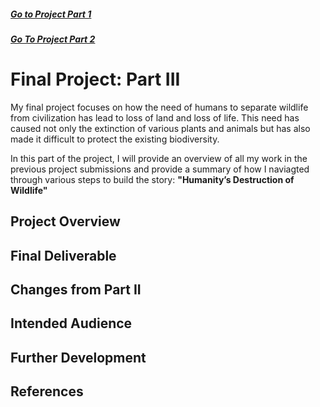 ##### [Go to Project Part 1](FinalProject1.md)
##### [Go To Project Part 2](FinalProject2.md)

# Final Project: Part III
My final project focuses on how the need of humans to separate wildlife from civilization has lead to loss of land and loss of life. This need has caused not only the extinction of various plants and animals but has also made it difficult to protect the existing biodiversity. 

In this part of the project, I will provide an overview of all my work in the previous project submissions and provide a summary of how I naviagted through various steps to build the story: **"Humanity’s Destruction of Wildlife"**

## Project Overview
## Final Deliverable
## Changes from Part II
## Intended Audience 
## Further Development
## References
